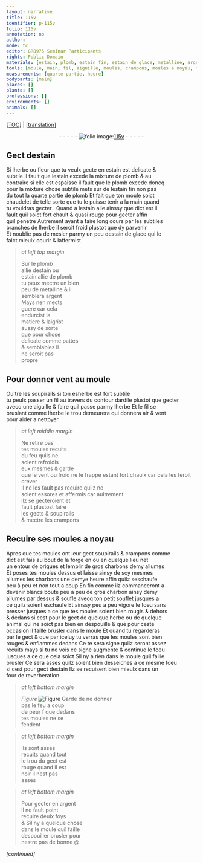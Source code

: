 ```yaml
---
layout: narrative
title: 115v
identifier: p-115v
folio: 115v
annotation: no
author:
mode: tc
editor: GR8975 Seminar Participants
rights: Public Domain
materials: [estain, plomb, estain fin, estain de glace, metalline, argent, ardile, briques, charbons, charbon]
tools: [moule, main, fil, aiguille, moules, crampons, moules a noyau, forge, souflet, four de reverberation]
measurements: [quarte partie, heure]
bodyparts: [main]
places: []
plants: []
professions: []
environments: []
animals: []
---
```


<p><a href="{{ site.baseurl }}/diplomatic/">[TOC]</a> | <a href="{{ site.baseurl }}/texts/p-115v_tl/" target="_blank">[translation]</a></p><div class="folio" align="center">- - - - - <a href="http://gallica.bnf.fr/ark:/12148/btv1b10500001g/f236.image" target="_blank"><img src="https://cu-mkp.github.io/2017-workshop-edition/assets/photo-icon.png" alt="folio image: " style="display:inline-block; margin-bottom:-3px;"/>115v</a> - - - - - </div>  
  

## Gect d<span class="m">estain</span>

 
Si lherbe ou fleur que tu veulx gecte <span class="del">en <span class="m">estain</span></span> est delicate &<br/> subtile Il fault que l<span class="m">estain</span> excede la mixture de <span class="m">plomb</span> & au<br/> contraire si elle est espaisse il fault que le <span class="m">plomb</span> excede doncq<br/> pour la <span class="del">mixture</span> chose subtile mets sur de l<span class="m">estain fin</span> non pas<br/> du tout la <span class="ms">quarte partie</span> de <span class="m">plomb</span> Et fait que ton <span class="tl">moule</span> soict<br/> <span class="sn">chaudelet de telle sorte que tu le puisse tenir a la <span class="tl"><span class="bp">main</span></span></span> quand<br/> tu vouldras gecter . Quand a l<span class="m">estain</span> alie ainssy que dict est il<br/> fault quil soict fort chault & quasi rouge pour gecter affin<br/> quil penetre Autrement ayant <span class="add">a</span> faire long cours par les subtiles<br/> branches de lherbe il seroit froid plustot que dy parvenir<br/> Et noublie pas de mesler parmy un peu d<span class="m">estain de glace</span> qui le<br/> faict mieulx courir & laffermist
 
> *at left top margin*
> 
> 
>   Sur le <span class="m">plomb</span><br/> allie d<span class="m">estain</span> ou<br/> <span class="m">estain</span> allie de <span class="m">plomb</span><br/> tu peux mectre un bien<br/> peu de <span class="m">metalline</span> & il<br/> semblera <span class="m">argent</span><br/> Mays nen mects<br/> guere car cela<br/> endurcist la<br/> matiere & laigrist<br/> aussy de sorte<br/> que pour chose<br/> delicate co<span class="exp">mm</span>e pattes<br/> & semblables il<br/> ne seroit pas<br/> propre
 
 
  

## Pour donner vent au <span class="tl">moule</span>

 
Oultre les soupirails si ton <span class="del">es</span>herbe est fort subtile<br/> tu peulx passer un <span class="tl">fil</span> au travers du contour <span class="add">d<span class="m">ardile</span></span> plustot que gecter<br/> avecq une <span class="tl">aiguille</span> & faire quil passe parmy lherbe Et le <span class="tl">fil</span> se<br/> bruslant co<span class="exp">mm</span>e lherbe le trou demeurera qui donnera air & vent<br/> pour aider a nettoyer.
 
> *at left middle margin*
> 
> 
>   Ne retire pas<br/> tes <span class="tl">moules</span> recuits<br/> du feu quils ne<br/> soient refroidis<br/> eux mesmes & garde<br/> que le vent ou froid ne le frappe estant fort chaulx car cela les feroit crever<br/> Il ne les fault pas recuire quilz ne<br/> soient essores et affermis car aultrement<br/> ilz se gecteroient et<br/> fault plustost faire<br/> les gects & soupirails<br/> & mectre les <span class="tl">crampons</span>
 
 
  

## Recuire ses <span class="tl">moules a noyau</span>

 
Apres que tes <span class="tl">moules</span> ont leur gect soupirails & <span class="tl">crampons</span> co<span class="exp">mm</span>e<br/> dict est fais au bout de la <span class="tl">forge</span> <span class="del">en</span> ou en quelque lieu net<br/> un entour de <span class="m">briques</span> et lemplir de gros <span class="m">charbons</span> demy allumes<br/> Et poses tes <span class="tl">moules</span> dessus et laisse ainsy de soy mesmes<br/> allumes les <span class="m">charbons</span> une demye <span class="ms"><span class="tmp">heure</span></span> affin quilz seschaufe<br/> peu à peu et non tout a coup En fin co<span class="exp">mm</span>e ilz commanceront a<br/> devenir blancs boute <span class="del">peu a peu</span> de gros <span class="m">charbon</span> ainsy demy<br/> allumes par dessus & soufle avecq ton petit <span class="tl">souflet</span> jusques a<br/> ce quilz soient eschaufe Et ainssy peu <span class="add">a peu</span> vigore le foeu sans<br/> presser jusques a ce que tes <span class="tl">moules</span> soient bien rougis & dehors<br/> & dedans si cest pour le gect de quelque herbe ou de quelque<br/> animal qui ne soict pas bien en despouille & que pour ceste<br/> occasion il faille brusler dans le <span class="tl">moule</span> Et quand tu regarderas<br/> par le gect & que par iceluy tu verras que les <span class="tl">moules</span> sont bien<br/> rouges & enflammes dedans Ce te sera signe quilz seront assez<br/> recuits mays si tu ne vois ce signe augmente & continue le foeu<br/> jusques a ce que cela soict Sil ny a rien dans le <span class="tl">moule</span> quil faille<br/> brusler Ce sera asses quilz soient bien desseiches a ce mesme foeu<br/> si cest pour gect d<span class="m">estain</span> Ilz se recuisent bien mieulx dans un<br/> <span class="tl">four de reverberation</span>
 
> *at left bottom margin*
> 
> 
>   
> *Figure*
> <a href="https://drive.google.com/open?id=0B9-oNrvWdlO5dHVja3NnV0dmMlk" target="_blank"><img src="https://cu-mkp.github.io/GR8975-edition/assets/photo-icon.png" alt="Figure" style="display:inline-block; margin-bottom:-3px;"/></a>
 Garde de ne donner<br/> pas le feu a coup<br/> de peur <span class="del">f</span> que dedans<br/> tes <span class="tl">moules</span> ne se<br/> fendent
 
> *at left bottom margin*
> 
> 
>   Ils sont asses<br/> recuits quand tout<br/> le trou du gect est<br/> rouge quand il est<br/> noir il nest pas<br/> asses
 
> *at left bottom margin*
> 
> 
>   Pour gecter en <span class="m">argent</span><br/> il ne fault point<br/> recuire deulx foys<br/> <span class="del">&</span> Sil ny a quelque chose<br/> dans le <span class="tl">moule</span> quil faille<br/> <span class="del">despouiller</span> brusler pour<br/> nestre pas de bonne @
 
*[continued]*
 
